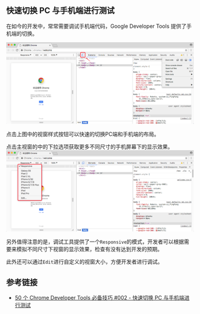 ## 快速切换 PC 与手机端进行测试

在如今的开发中，常常需要调试手机端代码，Google Developer Tools 提供了手机端的切换。


![](/assets/google-developer-tools/switch-mobile-or-pc-mode.png) 

点击上图中的视窗样式按钮可以快速的切换PC端和手机端的布局。

点击主视窗的中的下拉选项获取更多不同尺寸的手机屏幕下的显示效果。
![](/assets/google-developer-tools/simulate-various-mobile-phone-models.png)


另外值得注意的是，调试工具提供了一个`Responsive`的模式，开发者可以根据需要来模拟不同尺寸下视窗的显示效果，检查有没有达到开发的预期。

此外还可以通过`Edit`进行自定义的视窗大小，方便开发者进行调试。


## 参考链接

* [50 个 Chrome Developer Tools 必备技巧 #002 - 快速切换 PC 与手机端进行测试](https://www.youtube.com/watch?v=8JBs2bTFaX4&list=PLXbU-2B80FvBhAYNx8qqx6gaNSKX9HlCm&index=2)